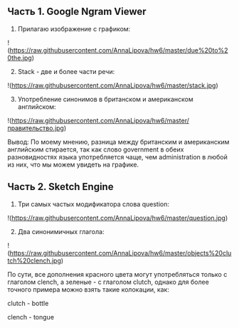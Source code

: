 ## Часть 1. Google Ngram Viewer

1. Прилагаю изображение с графиком:

!(https://raw.githubusercontent.com/AnnaLipova/hw6/master/due%20to%20the.jpg)

2. Stack - две и более части речи:

!(https://raw.githubusercontent.com/AnnaLipova/hw6/master/stack.jpg)

3. Употребление синонимов в британском и американском английском:

!(https://raw.githubusercontent.com/AnnaLipova/hw6/master/правительство.jpg)

Вывод: По моему мнению, разница между британским и американским английским стирается, так как слово government в обеих разновидностях языка употребляется чаще, чем administration в любой из них, что мы можем увидеть на графике. 

## Часть 2. Sketch Engine

1. Три самых частых модификатора слова question:

!(https://raw.githubusercontent.com/AnnaLipova/hw6/master/question.jpg)

2. Два синонимичных глагола:

!(https://raw.githubusercontent.com/AnnaLipova/hw6/master/objects%20clutch%20clench.jpg)

По сути, все дополнения красного цвета могут употребляться только с глаголом clench, а зеленые - с глаголом clutch, однако для более точного примера можно взять такие колокации, как:

clutch - bottle

clench - tongue
